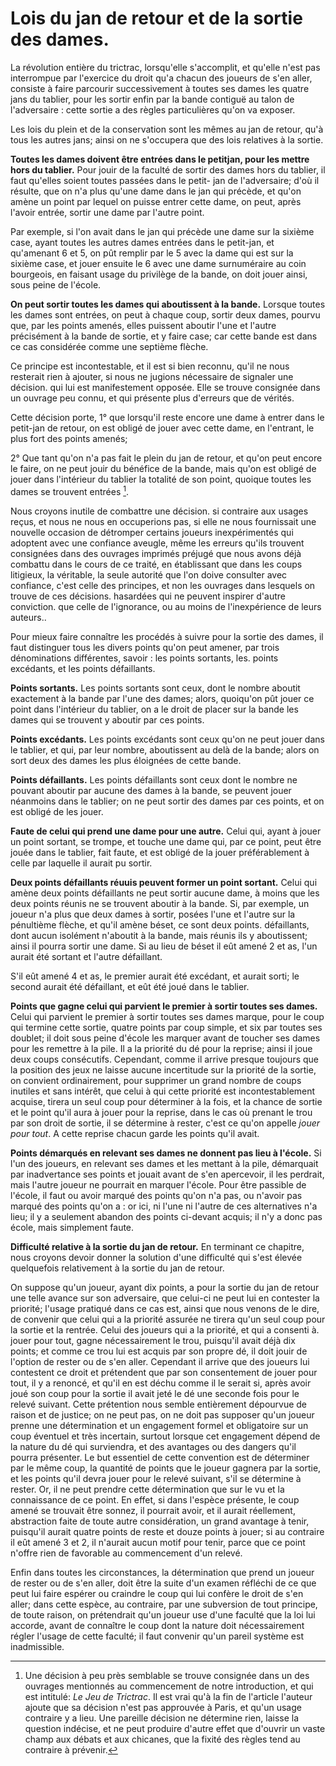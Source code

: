 # Lois du jan de retour et de la sortie des dames.

La révolution entière du trictrac, lorsqu'elle s'accomplit, et qu'elle n'est pas interrompue par l'exercice du droit qu'a chacun des joueurs de s'en aller, consiste à faire parcourir successivement à toutes ses dames les quatre jans du tablier, pour les sortir enfin par la bande contiguë au talon de l'adversaire : cette sortie a des règles particulières qu'on va exposer.

Les lois du plein et de la conservation sont les mêmes au jan de retour, qu'à tous les autres jans; ainsi on ne s'occupera que des lois relatives à la sortie.

**Toutes les dames doivent être entrées dans le petitjan, pour les mettre hors du tablier.**
Pour jouir de la faculté de sortir des dames hors du tablier, il faut qu'elles soient toutes passées dans le petit- jan de l'adversaire; d'où il résulte, que on n'a plus qu'une dame dans le jan qui précède, et qu'on amène un point par lequel on puisse entrer cette dame, on peut, après l'avoir entrée, sortir une dame par l'autre point.

Par exemple, si l'on avait dans le jan qui précède une dame sur la sixième case, ayant toutes les autres dames entrées dans le petit-jan, et qu'amenant 6 et 5, on pût remplir par le 5 avec la dame qui est sur la sixième case, et jouer ensuite le 6 avec une dame surnuméraire au coin bourgeois, en faisant usage du privilège de la bande, on doit jouer ainsi, sous peine de l'école.

**On peut sortir toutes les dames qui aboutissent à la bande.**
Lorsque toutes les dames sont entrées, on peut à chaque coup, sortir deux dames, pourvu que, par les points amenés, elles puissent aboutir l'une et l'autre précisément à la bande de sortie, et y faire case; car cette bande est dans ce cas considérée comme une septième flèche.

Ce principe est incontestable, et il est si bien reconnu, qu'il ne nous resterait rien à ajouter, si nous ne jugions nécessaire de signaler une décision. qui lui est manifestement opposée. Elle se trouve consignée dans un ouvrage peu connu, et qui présente plus d'erreurs que de vérités.

Cette décision porte, 1° que lorsqu'il reste encore une dame à entrer dans le petit-jan de retour, on est obligé de jouer avec cette dame, en l'entrant, le plus fort des points amenés;

2° Que tant qu'on n'a pas fait le plein du jan de retour, et qu'on peut encore le faire, on ne peut jouir du bénéfice de la bande, mais qu'on est obligé de jouer dans l'intérieur du tablier la totalité de son point, quoique toutes les dames se trouvent entrées [^1].

[^1]: Une décision à peu près semblable se trouve consignée dans un des ouvrages mentionnés au commencement de notre introduction, et qui est intitulé: _Le Jeu de Trictrac_. Il est vrai qu'à la fin de l'article l'auteur ajoute que sa décision n'est pas approuvée à Paris, et qu'un usage contraire y a lieu. Une pareille décision ne détermine rien, laisse la question indécise, et ne peut produire d'autre effet que d'ouvrir un vaste champ aux débats et aux chicanes, que la fixité des règles tend au contraire à prévenir.

Nous croyons inutile de combattre une décision. si contraire aux usages reçus, et nous ne nous en occuperions pas, si elle ne nous fournissait une nouvelle occasion de détromper certains joueurs inexpérimentés qui adoptent avec une confiance aveugle, même les erreurs qu'ils trouvent consignées dans des ouvrages imprimés préjugé que nous avons déjà combattu dans le cours de ce traité, en établissant que dans les coups litigieux, la véritable, la seule autorité que l'on doive consulter avec confiance, c'est celle des principes, et non les ouvrages dans lesquels on trouve de ces décisions. hasardées qui ne peuvent inspirer d'autre conviction. que celle de l'ignorance, ou au moins de l'inexpérience de leurs auteurs..

Pour mieux faire connaître les procédés à suivre pour la sortie des dames, il faut distinguer tous les divers points qu'on peut amener, par trois dénominations différentes, savoir : les points sortants, les. points excédants, et les points défaillants.

**Points sortants.**
Les points sortants sont ceux, dont le nombre aboutit exactement à la bande par l'une des dames; alors, quoiqu'on pût jouer ce point dans l'intérieur du tablier, on a le droit de placer sur la bande les dames qui se trouvent y aboutir par ces points.

**Points excédants.**
Les points excédants sont ceux qu'on ne peut jouer dans le tablier, et qui, par leur nombre, aboutissent au delà de la bande; alors on sort deux des dames les plus éloignées de cette bande.

**Points défaillants.**
Les points défaillants sont ceux dont le nombre ne pouvant aboutir par aucune des dames à la bande, se peuvent jouer néanmoins dans le tablier; on ne peut sortir des dames par ces points, et on est obligé de les jouer.

**Faute de celui qui prend une dame pour une autre.**
Celui qui, ayant à jouer un point sortant, se trompe, et touche une dame qui, par ce point, peut être jouée dans le tablier, fait faute, et est obligé de la jouer préférablement à celle par laquelle il aurait pu sortir.

**Deux points défaillants réuuis peuvent former un point sortant.**
Celui qui amène deux points défaillants ne peut sortir aucune dame, à moins que les deux points réunis ne se trouvent aboutir à la bande. Si, par exemple, un joueur n'a plus que deux dames à sortir, posées l'une et l'autre sur la pénultième flèche, et qu'il amène béset, ce sont deux points. défaillants, dont aucun isolément n'aboutit à la bande, mais réunis ils y aboutissent; ainsi il pourra sortir une dame. Si au lieu de béset il eût amené 2 et as, l'un aurait été sortant et l'autre défaillant.

S'il eût amené 4 et as, le premier aurait été excédant, et aurait
sorti; le second aurait été défaillant, et eût été joué dans le tablier.


**Points que gagne celui qui parvient le premier à sortir toutes ses dames.**
Celui qui parvient le premier à sortir toutes ses dames marque, pour le coup qui termine cette sortie, quatre points par coup simple, et six par toutes ses doublet; il doit sous peine d'école les marquer avant de toucher ses dames pour les remettre à la pile. Il a la priorité du dé pour la reprise; ainsi il joue deux coups consécutifs. Cependant, comme il arrive presque toujours que la position des jeux ne laisse aucune incertitude sur la priorité de la sortie, on convient ordinairement, pour supprimer un grand nombre de coups inutiles et sans intérêt, que celui à qui cette priorité est incontestablement acquise, tirera un seul coup pour déterminer à la fois, et la chance de sortie et le point qu'il aura à jouer pour la reprise, dans le cas où prenant le trou par son droit de sortie, il se détermine à rester, c'est ce qu'on appelle _jouer pour tout_. A cette reprise chacun garde les points qu'il avait.

**Points démarqués en relevant ses dames ne donnent pas lieu à l'école.**
Si l'un des joueurs, en relevant ses dames et les mettant à la pile, démarquait par inadvertance ses points et jouait avant de s'en apercevoir, il les perdrait, mais l'autre joueur ne pourrait en marquer l'école. Pour être passible de l'école, il faut ou avoir marqué des points qu'on n'a pas, ou n'avoir pas marqué des points qu'on a : or ici, ni l'une ni l'autre de ces alternatives n'a lieu; il y a seulement abandon des points ci-devant acquis; il n'y a donc pas école, mais simplement faute.

**Difficulté relative à la sortie du jan de retour.**
En terminant ce chapitre, nous croyons devoir donner la solution d'une difficulté qui s'est élevée quelquefois relativement à la sortie du jan de retour.


On suppose qu'un joueur, ayant dix points, a pour la sortie du jan de retour une telle avance sur son adversaire, que celui-ci ne peut lui en contester la priorité; l'usage pratiqué dans ce cas est, ainsi que nous venons de le dire, de convenir que celui qui a la priorité assurée ne tirera qu'un seul coup pour la sortie et la rentrée. Celui des joueurs qui a la priorité, et qui a consenti à. jouer pour tout, gagne nécessairement le trou, puisqu'il avait déjà dix points; et comme ce trou lui est acquis par son propre dé, il doit jouir de l'option de rester ou de s'en aller. Cependant il arrive que des joueurs lui contestent ce droit et prétendent que par son consentement de jouer pour tout, il y a renoncé, et qu'il en est déchu comme il le serait si, après avoir joué son coup pour la sortie il avait jeté le dé une seconde fois pour le relevé suivant. Cette prétention nous semble entièrement dépourvue de raison et de justice; on ne peut pas, on ne doit pas supposer qu'un joueur prenne une détermination et un engagement formel et obligatoire sur un coup éventuel et très incertain, surtout lorsque cet engagement dépend de la nature du dé qui surviendra, et des avantages ou des dangers qu'il pourra présenter. Le but essentiel de cette convention est de déterminer par le même coup, la quantité de points que le joueur gagnera par la sortie, et les points qu'il devra jouer pour le relevé suivant, s'il se détermine à rester. Or, il ne peut prendre cette détermination que sur le vu et la connaissance de ce point. En effet, si dans l'espèce présente, le coup amené se trouvait être sonnez, il pourrait avoir, et il aurait réellement, abstraction faite de toute autre considération, un grand avantage à tenir, puisqu'il aurait quatre points de reste et douze points à jouer; si au contraire il eût amené 3 et 2, il n'aurait aucun motif pour tenir, parce que ce point n'offre rien de favorable au commencement d'un relevé.

Enfin dans toutes les circonstances, la détermination que prend un joueur de rester ou de s'en aller, doit être la suite d'un examen réfléchi de ce que peut lui faire espérer ou craindre le coup qui lui confère le droit de s'en aller; dans cette espèce, au contraire, par une subversion de tout principe, de toute raison, on prétendrait qu'un joueur use d'une faculté que la loi lui accorde, avant de connaître le coup dont la nature doit nécessairement régler l'usage de cette faculté; il faut convenir qu'un pareil système est inadmissible.

